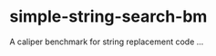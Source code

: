 simple-string-search-bm
=======================

A caliper benchmark for string replacement code ...
